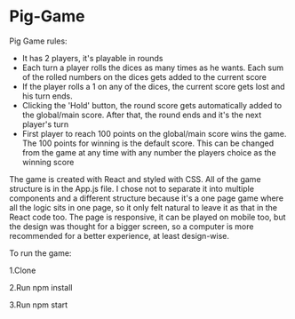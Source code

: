 # Pig-Game

Pig Game rules: 

- It has 2 players, it's playable in rounds
- Each turn a player rolls the dices as many times as he wants. Each sum of the rolled numbers on the dices gets added to the current score
- If the player rolls a 1 on any of the dices, the current score gets lost and his turn ends.
- Clicking the 'Hold' button, the round score gets automatically added to the global/main score. After that, the round ends and it's the next player's turn
- First player to reach 100 points on the global/main score wins the game. The 100 points for winning is the default score. This can be changed from the game at any time with any number the players choice as the winning score

The game is created with React and styled with CSS. All of the game structure is in the App.js file. I chose not to separate it into multiple components and a different structure because it's a one page game where all the logic sits in one page, so it only felt natural to leave it as that in the React code too. The page is responsive, it can be played on mobile too, but the design was thought for a bigger screen, so a computer is more recommended for a better experience, at least design-wise.

To run the game:

1.Clone

2.Run npm install

3.Run npm start
